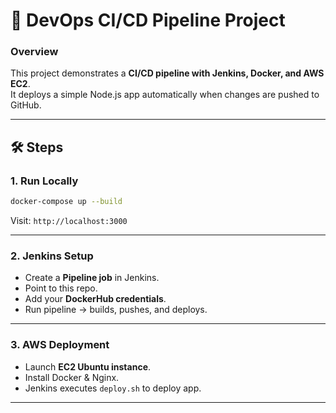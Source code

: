 # 🚀 DevOps CI/CD Pipeline Project

### Overview
This project demonstrates a **CI/CD pipeline with Jenkins, Docker, and AWS EC2**.  
It deploys a simple Node.js app automatically when changes are pushed to GitHub.

---

## 🛠️ Steps

### 1. Run Locally
```bash
docker-compose up --build
```
Visit: `http://localhost:3000`

---

### 2. Jenkins Setup
- Create a **Pipeline job** in Jenkins.
- Point to this repo.
- Add your **DockerHub credentials**.
- Run pipeline → builds, pushes, and deploys.

---

### 3. AWS Deployment
- Launch **EC2 Ubuntu instance**.
- Install Docker & Nginx.
- Jenkins executes `deploy.sh` to deploy app.

---

